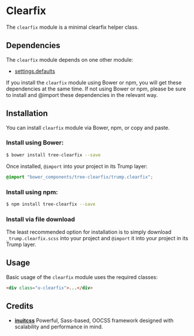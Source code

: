 # Clearfix

The `clearfix` module is a minimal clearfix helper class.

## Dependencies

The `clearfix` module depends on one other module:

* [settings.defaults](https://github.com/treeframework/settings.defaults)

If you install the `clearfix` module using Bower or npm, you will get these
dependencies at the same time. If not using Bower or npm, please be sure to
install and @import these dependencies in the relevant way.

## Installation

You can install `clearfix` module via Bower, npm, or copy and paste.

### Install using Bower:

```sh
$ bower install tree-clearfix --save
```

Once installed, `@import` into your project in its Trump layer:

```scss
@import "bower_components/tree-clearfix/trump.clearfix";
```

### Install using npm:

```sh
$ npm install tree-clearfix --save
```

### Install via file download

The least recommended option for installation is to simply download
`_trump.clearfix.scss` into your project and `@import` it into your project in
its Trump layer.

## Usage

Basic usage of the `clearfix` module uses the required classes:

```html
<div class="u-clearfix">...</div>
```

## Credits

* **[inuitcss](https://github.com/inuitcss)** Powerful, Sass-based, OOCSS
framework designed with scalability and performance in mind.
